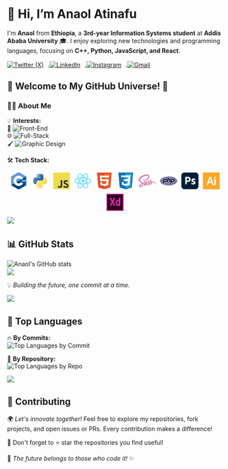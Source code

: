 # 👋 Hi, I’m Anaol Atinafu  

I'm **Anaol** from **Ethiopia**, a **3rd-year Information Systems student** at **Addis Ababa University** 🎓. I enjoy exploring new technologies and programming languages, focusing on **C++, Python, JavaScript, and React**.
<p align="left">
  <a href="https://twitter.com/yourusername" rel="nofollow">
    <img align="center" src="https://upload.wikimedia.org/wikipedia/commons/5/53/X_logo_2023_original.svg" alt="Twitter (X)" height="30" width="40" style="margin-right: 10px;">
  </a>
  
  <a href="(https://www.linkedin.com/in/anaol216)" rel="nofollow">
    <img align="center" src="https://upload.wikimedia.org/wikipedia/commons/8/81/LinkedIn_icon.svg" alt="LinkedIn" height="30" width="40" style="margin-right: 10px;">
  </a>

  <a href="https://instagram.com/anaol216" rel="nofollow">
    <img align="center" src="https://upload.wikimedia.org/wikipedia/commons/a/a5/Instagram_icon.png" alt="Instagram" height="30" width="40" style="margin-right: 10px;">
  </a>

  <a href="mailto:atinafuanaol@gmail.com">
    <img align="center" src="https://upload.wikimedia.org/wikipedia/commons/7/7e/Gmail_icon_%282020%29.svg" alt="Gmail" height="30" width="40" style="margin-right: 10px;">
  </a>
</p>


## 🚀 Welcome to My GitHub Universe! 🌌

### 👨‍💻 About Me  

💡 **Interests:**  
  🎨 ![Front-End](https://img.shields.io/badge/-Front--End%20Development-61DAFB?style=for-the-badge&logo=react&logoColor=white)  
  🌐 ![Full-Stack](https://img.shields.io/badge/-Full--Stack%20Development-000000?style=for-the-badge&logo=javascript&logoColor=white)  
  🖌️ ![Graphic Design](https://img.shields.io/badge/-Graphic%20Design-FF5722?style=for-the-badge&logo=adobe-photoshop&logoColor=white)  

🛠 **Tech Stack:**  
<div style="display: flex; flex-wrap: wrap; justify-content: center; gap: 10px;">
  <img src="https://raw.githubusercontent.com/devicons/devicon/master/icons/cplusplus/cplusplus-original.svg" alt="C++" width="40" height="40"/>
  <img src="https://raw.githubusercontent.com/devicons/devicon/master/icons/python/python-original.svg" alt="Python" width="40" height="40"/>
  <img src="https://raw.githubusercontent.com/devicons/devicon/master/icons/javascript/javascript-original.svg" alt="JavaScript" width="40" height="40"/>
  <img src="https://raw.githubusercontent.com/devicons/devicon/master/icons/react/react-original.svg" alt="React" width="40" height="40"/>
  <img src="https://raw.githubusercontent.com/devicons/devicon/master/icons/html5/html5-original.svg" alt="HTML5" width="40" height="40"/>
  <img src="https://raw.githubusercontent.com/devicons/devicon/master/icons/css3/css3-original.svg" alt="CSS3" width="40" height="40"/>
  <img src="https://raw.githubusercontent.com/devicons/devicon/master/icons/sass/sass-original.svg" alt="SASS" width="40" height="40"/>
  <img src="https://raw.githubusercontent.com/devicons/devicon/master/icons/php/php-original.svg" alt="PHP" width="40" height="40"/>
  <img src="https://raw.githubusercontent.com/devicons/devicon/master/icons/photoshop/photoshop-plain.svg" alt="Adobe Photoshop" width="40" height="40"/>
  <img src="https://raw.githubusercontent.com/devicons/devicon/master/icons/illustrator/illustrator-plain.svg" alt="Adobe Illustrator" width="40" height="40"/>
  <img src="https://raw.githubusercontent.com/teamedwardforever/Readme-Generator/71f25dd8b98329b168142a6b782a107b75eab178/svg/Skills/Software/adobe-xd.svg" alt="Adobe-Xd" width="40" height="40"/>
</div>



<a target="_blank" rel="noopener noreferrer nofollow" href="https://user-images.githubusercontent.com/73097560/115834477-dbab4500-a447-11eb-908a-139a6edaec5c.gif" data-target="animated-image.originalLink"><img src="https://user-images.githubusercontent.com/73097560/115834477-dbab4500-a447-11eb-908a-139a6edaec5c.gif" style="max-width: 100%; display: inline-block;" data-target="animated-image.originalImage"></a>
## 📊 GitHub Stats  

![Anaol's GitHub stats](https://github-readme-stats.vercel.app/api?username=anaol216&show_icons=true&theme=radical)  
<img align="center" src="https://github-profile-summary-cards.vercel.app/api/cards/profile-details?username=anaol216&theme=2077" height="180em">


💡 _Building the future, one commit at a time._  

<a target="_blank" rel="noopener noreferrer nofollow" href="https://user-images.githubusercontent.com/73097560/115834477-dbab4500-a447-11eb-908a-139a6edaec5c.gif" data-target="animated-image.originalLink"><img src="https://user-images.githubusercontent.com/73097560/115834477-dbab4500-a447-11eb-908a-139a6edaec5c.gif" style="max-width: 100%; display: inline-block;" data-target="animated-image.originalImage"></a>


## 🚀 Top Languages  

🔥 **By Commits:**  
![Top Languages by Commit](https://github-readme-stats.vercel.app/api/top-langs/?username=anaol216&langs_count=8&layout=compact&theme=radical)  

🌟 **By Repository:**  
![Top Languages by Repo](https://github-profile-summary-cards.vercel.app/api/cards/repos-per-language?username=anaol216&theme=solarized_dark)  

<a target="_blank" rel="noopener noreferrer nofollow" href="https://user-images.githubusercontent.com/73097560/115834477-dbab4500-a447-11eb-908a-139a6edaec5c.gif" data-target="animated-image.originalLink"><img src="https://user-images.githubusercontent.com/73097560/115834477-dbab4500-a447-11eb-908a-139a6edaec5c.gif" style="max-width: 100%; display: inline-block;" data-target="animated-image.originalImage"></a>


## 🤝 Contributing  

🌍 _Let's innovate together!_ Feel free to explore my repositories, fork projects, and open issues or PRs. Every contribution makes a difference!  
  <p class="highlight-text">
    🌟 Don't forget to <span class="highlight-star">⭐</span> star the repositories you find useful!
  </p>

🚀 _The future belongs to those who code it!_ ✨

